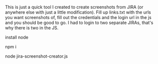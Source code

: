This is just a quick tool I created to create screenshots from JIRA (or anywhere else with just a little modification). Fill up links.txt with the urls you want screenshots of, fill out the credentials and the login url in the js and you should be good to go. I had to login to two separate JIRAs, that's why there is two in the JS.

install node

npm i

node jira-screenshot-creator.js
